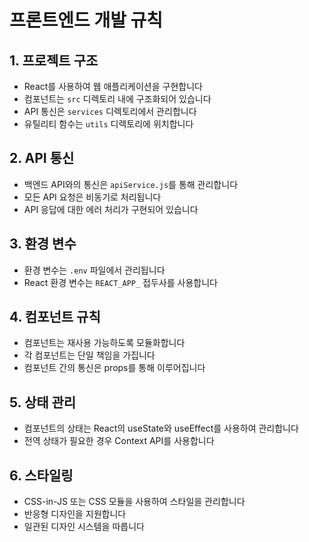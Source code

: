 # 프론트엔드 개발 규칙

## 1. 프로젝트 구조
- React를 사용하여 웹 애플리케이션을 구현합니다
- 컴포넌트는 `src` 디렉토리 내에 구조화되어 있습니다
- API 통신은 `services` 디렉토리에서 관리합니다
- 유틸리티 함수는 `utils` 디렉토리에 위치합니다

## 2. API 통신
- 백엔드 API와의 통신은 `apiService.js`를 통해 관리합니다
- 모든 API 요청은 비동기로 처리됩니다
- API 응답에 대한 에러 처리가 구현되어 있습니다

## 3. 환경 변수
- 환경 변수는 `.env` 파일에서 관리됩니다
- React 환경 변수는 `REACT_APP_` 접두사를 사용합니다

## 4. 컴포넌트 규칙
- 컴포넌트는 재사용 가능하도록 모듈화합니다
- 각 컴포넌트는 단일 책임을 가집니다
- 컴포넌트 간의 통신은 props를 통해 이루어집니다

## 5. 상태 관리
- 컴포넌트의 상태는 React의 useState와 useEffect를 사용하여 관리합니다
- 전역 상태가 필요한 경우 Context API를 사용합니다

## 6. 스타일링
- CSS-in-JS 또는 CSS 모듈을 사용하여 스타일을 관리합니다
- 반응형 디자인을 지원합니다
- 일관된 디자인 시스템을 따릅니다 